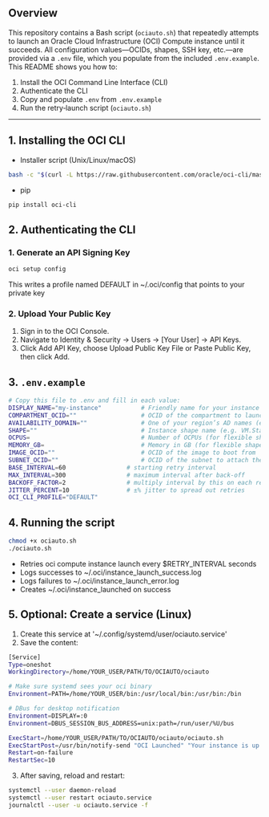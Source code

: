 ## Overview

This repository contains a Bash script (`ociauto.sh`) that repeatedly attempts to launch an Oracle Cloud Infrastructure (OCI) Compute instance until it succeeds. All configuration values—OCIDs, shapes, SSH key, etc.—are provided via a `.env` file, which you populate from the included `.env.example`. This README shows you how to:
1. Install the OCI Command Line Interface (CLI)  
2. Authenticate the CLI  
3. Copy and populate `.env` from `.env.example`  
4. Run the retry‐launch script (`ociauto.sh`)  

---

## 1. Installing the OCI CLI
- Installer script (Unix/Linux/macOS)
```bash
bash -c "$(curl -L https://raw.githubusercontent.com/oracle/oci-cli/master/scripts/install/install.sh)"
```
- pip
```bash
pip install oci-cli
```

## 2. Authenticating the CLI
### 1. Generate an API Signing Key
```bash
oci setup config
```
This writes a profile named DEFAULT in ~/.oci/config that points to your private key 
### 2. Upload Your Public Key
1. Sign in to the OCI Console.
2. Navigate to Identity & Security → Users → [Your User] → API Keys.
3. Click Add API Key, choose Upload Public Key File or Paste Public Key, then click Add.

## 3. `.env.example`

```bash
# Copy this file to .env and fill in each value:
DISPLAY_NAME="my-instance"           # Friendly name for your instance
COMPARTMENT_OCID=""                  # OCID of the compartment to launch into
AVAILABILITY_DOMAIN=""               # One of your region’s AD names (e.g. EU-FRANKFURT-1-AD-1)
SHAPE=""                             # Instance shape name (e.g. VM.Standard.A1.Flex)
OCPUS=                               # Number of OCPUs (for flexible shapes)
MEMORY_GB=                           # Memory in GB (for flexible shapes)
IMAGE_OCID=""                        # OCID of the image to boot from
SUBNET_OCID=""                       # OCID of the subnet to attach the VNIC
BASE_INTERVAL=60       		     # starting retry interval
MAX_INTERVAL=300       		     # maximum interval after back-off
BACKOFF_FACTOR=2       		     # multiply interval by this on each retry
JITTER_PERCENT=10      		     # ±% jitter to spread out retries
OCI_CLI_PROFILE="DEFAULT"
```

## 4. Running the script
```bash
chmod +x ociauto.sh
./ociauto.sh
```
- Retries oci compute instance launch every $RETRY_INTERVAL seconds
- Logs successes to ~/.oci/instance_launch_success.log
- Logs failures to ~/.oci/instance_launch_error.log
- Creates ~/.oci/instance_launched on success

## 5. Optional: Create a service (Linux)
1. Create this service at '~/.config/systemd/user/ociauto.service'
2. Save the content: 
```bash
[Service]
Type=oneshot
WorkingDirectory=/home/YOUR_USER/PATH/TO/OCIAUTO/ociauto

# Make sure systemd sees your oci binary
Environment=PATH=/home/YOUR_USER/bin:/usr/local/bin:/usr/bin:/bin

# DBus for desktop notification
Environment=DISPLAY=:0
Environment=DBUS_SESSION_BUS_ADDRESS=unix:path=/run/user/%U/bus

ExecStart=/home/YOUR_USER/PATH/TO/OCIAUTO/ociauto/ociauto.sh
ExecStartPost=/usr/bin/notify-send "OCI Launched" "Your instance is up!"
Restart=on-failure
RestartSec=10
```
3. After saving, reload and restart:
```bash
systemctl --user daemon-reload
systemctl --user restart ociauto.service
journalctl --user -u ociauto.service -f
```

